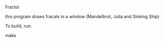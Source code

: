 Fractol

this program draws fracals in a window (Mandelbrot, Julia and Sinking Ship)

To build, run:

make

